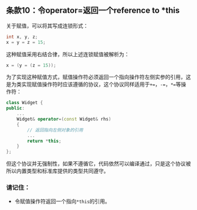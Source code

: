 ## 条款10：令operator=返回一个reference to *this
关于赋值，可以将其写成连锁形式：
```c++
int x, y, z;
x = y = z = 15;
```
这种赋值采用右结合律，所以上述连锁赋值被解析为：
```c++
x = (y = (z = 15));
```
为了实现这种赋值方式，赋值操作符必须返回一个指向操作符左侧实参的引用，这是为类实现赋值操作符时应该遵循的协议，这个协议同样适用于`+=`，`-=`，`*=`等操作符：
```c++
class Widget {
public:
    ...
    Widget& operator=(const Widget& rhs)
    {
        // 返回指向左侧对象的引用
        ...
        return *this;
    }
};
```
但这个协议并无强制性，如果不遵循它，代码依然可以编译通过，只是这个协议被所以内置类型和标准库提供的类型共同遵守。
### 请记住：
* 令赋值操作符返回一个指向`*this`的引用。